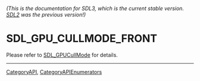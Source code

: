 ###### (This is the documentation for SDL3, which is the current stable version. [SDL2](https://wiki.libsdl.org/SDL2/) was the previous version!)
# SDL_GPU_CULLMODE_FRONT

Please refer to [SDL_GPUCullMode](SDL_GPUCullMode) for details.

----
[CategoryAPI](CategoryAPI), [CategoryAPIEnumerators](CategoryAPIEnumerators)

